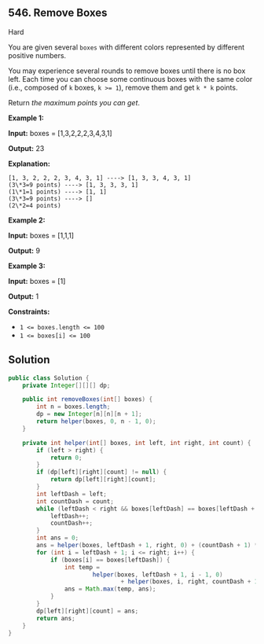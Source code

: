## 546\. Remove Boxes

Hard

You are given several `boxes` with different colors represented by different positive numbers.

You may experience several rounds to remove boxes until there is no box left. Each time you can choose some continuous boxes with the same color (i.e., composed of `k` boxes, `k >= 1`), remove them and get `k * k` points.

Return _the maximum points you can get_.

**Example 1:**

**Input:** boxes = [1,3,2,2,2,3,4,3,1]

**Output:** 23

**Explanation:**

    [1, 3, 2, 2, 2, 3, 4, 3, 1] ----> [1, 3, 3, 4, 3, 1]
    (3\*3=9 points) ----> [1, 3, 3, 3, 1]
    (1\*1=1 points) ----> [1, 1]
    (3\*3=9 points) ----> []
    (2\*2=4 points)

**Example 2:**

**Input:** boxes = [1,1,1]

**Output:** 9

**Example 3:**

**Input:** boxes = [1]

**Output:** 1

**Constraints:**

*   `1 <= boxes.length <= 100`
*   `1 <= boxes[i] <= 100`

## Solution

```java
public class Solution {
    private Integer[][][] dp;

    public int removeBoxes(int[] boxes) {
        int n = boxes.length;
        dp = new Integer[n][n][n + 1];
        return helper(boxes, 0, n - 1, 0);
    }

    private int helper(int[] boxes, int left, int right, int count) {
        if (left > right) {
            return 0;
        }
        if (dp[left][right][count] != null) {
            return dp[left][right][count];
        }
        int leftDash = left;
        int countDash = count;
        while (leftDash < right && boxes[leftDash] == boxes[leftDash + 1]) {
            leftDash++;
            countDash++;
        }
        int ans = 0;
        ans = helper(boxes, leftDash + 1, right, 0) + (countDash + 1) * (countDash + 1);
        for (int i = leftDash + 1; i <= right; i++) {
            if (boxes[i] == boxes[leftDash]) {
                int temp =
                        helper(boxes, leftDash + 1, i - 1, 0)
                                + helper(boxes, i, right, countDash + 1);
                ans = Math.max(temp, ans);
            }
        }
        dp[left][right][count] = ans;
        return ans;
    }
}
```